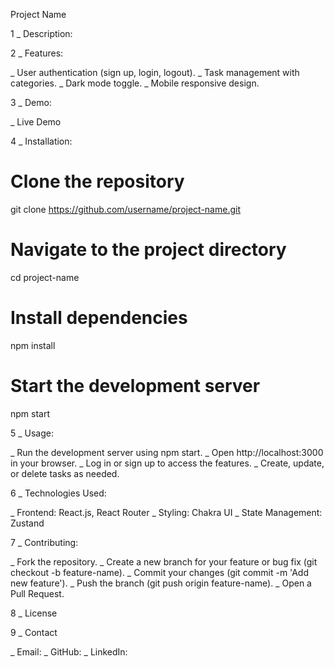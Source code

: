 Project Name

1 _ Description:

2 _ Features:

  _ User authentication (sign up, login, logout).
  _ Task management with categories.
  _ Dark mode toggle.
  _ Mobile responsive design.

3 _ Demo:

  _ Live Demo

4 _ Installation:

   # Clone the repository
   git clone https://github.com/username/project-name.git

   # Navigate to the project directory
   cd project-name

   # Install dependencies
   npm install

   # Start the development server
   npm start

5 _ Usage:

   _ Run the development server using npm start.
   _ Open http://localhost:3000 in your browser.
   _ Log in or sign up to access the features.
   _ Create, update, or delete tasks as needed.

6 _ Technologies Used:

   _ Frontend: React.js, React Router
   _ Styling: Chakra UI
   _ State Management: Zustand

7 _ Contributing:

   _ Fork the repository.
   _ Create a new branch for your feature or bug fix (git checkout -b feature-name).
   _ Commit your changes (git commit -m 'Add new feature').
   _ Push the branch (git push origin feature-name).
   _ Open a Pull Request.

8 _ License

9 _ Contact

   _ Email:
   _ GitHub:
   _ LinkedIn: